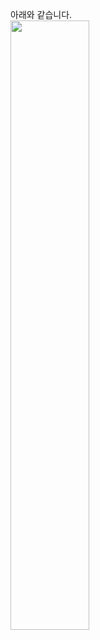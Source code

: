 아래와 같습니다.<br>
<img align="center" src="https://bookdown.org/mwheymans/bookmi/images/fig4.1.png" width=50% height=50%>
